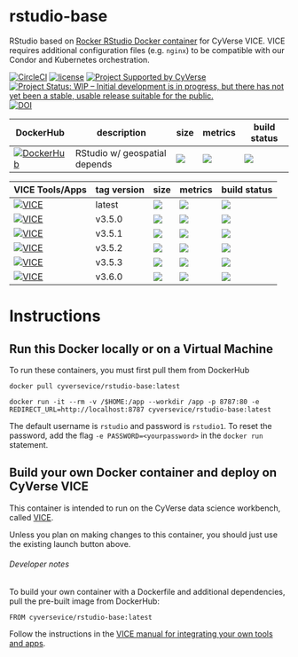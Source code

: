 # rstudio-base

RStudio based on [Rocker RStudio Docker container](https://hub.docker.com/r/rocker/rstudio) for CyVerse VICE. VICE requires additional configuration files (e.g. `nginx`) to be compatible with our Condor and Kubernetes orchestration. 

[![CircleCI](https://circleci.com/gh/cyverse-vice/rstudio-base.svg?style=svg)](https://circleci.com/gh/cyverse-vice/rstudio-base) [![license](https://img.shields.io/badge/license-GPLv3-blue.svg)](https://opensource.org/licenses/GPL-3.0) [![Project Supported by CyVerse](https://img.shields.io/badge/Supported%20by-CyVerse-blue.svg)](https://www.cyverse.org) [![Project Status: WIP – Initial development is in progress, but there has not yet been a stable, usable release suitable for the public.](https://www.repostatus.org/badges/latest/wip.svg)](https://www.repostatus.org/#wip) [![DOI](https://zenodo.org/badge/DOI/10.5281/zenodo.3246940.svg)](https://doi.org/10.5281/zenodo.3246940)


DockerHub        | description                               | size   | metrics | build status 
---------------- | ----------------------------------------- | ------ | ------- | --------------
[![DockerHub](https://img.shields.io/badge/DockerHub-brightgreen.svg?style=popout&logo=Docker)](https://hub.docker.com/r/cyversevice/rstudio-base) | RStudio w/ geospatial depends | [![](https://images.microbadger.com/badges/image/cyversevice/rstudio-base.svg)](https://microbadger.com/images/cyversevice/rstudio-base) | [![](https://img.shields.io/docker/pulls/cyversevice/rstudio-base.svg)](https://hub.docker.com/r/cyversevice/rstudio-base)  |  [![](https://img.shields.io/docker/automated/cyversevice/rstudio-base.svg)](https://hub.docker.com/r/cyversevice/rstudio-base/builds)

VICE Tools/Apps  | tag version                               | size   | metrics | build status 
---------------- | ----------------------------------------- | ------ | ------- | --------------
[![VICE](https://img.shields.io/badge/CyVerse-VICE-blue.svg?style=popout&logo=Docker&color=#1488C6)]()| latest | [![](https://images.microbadger.com/badges/image/cyversevice/rstudio-base.svg)](https://microbadger.com/images/cyversevice/rstudio-base) | [![](https://img.shields.io/docker/pulls/cyversevice/rstudio-base.svg)](https://hub.docker.com/r/cyversevice/rstudio-base)  |  [![](https://img.shields.io/docker/automated/cyversevice/rstudio-base.svg)](https://hub.docker.com/r/cyversevice/rstudio-base/builds)
[![VICE](https://img.shields.io/badge/CyVerse-VICE-blue.svg?style=popout&logo=Docker&color=#1488C6)]()| v3.5.0 | [![](https://images.microbadger.com/badges/image/cyversevice/rstudio-base.svg)](https://microbadger.com/images/cyversevice/rstudio-base) | [![](https://img.shields.io/docker/pulls/cyversevice/rstudio-base.svg)](https://hub.docker.com/r/cyversevice/rstudio-base)  |  [![](https://img.shields.io/docker/automated/cyversevice/rstudio-base.svg)](https://hub.docker.com/r/cyversevice/rstudio-base/builds)
[![VICE](https://img.shields.io/badge/CyVerse-VICE-blue.svg?style=popout&logo=Docker&color=#1488C6)]()| v3.5.1 | [![](https://images.microbadger.com/badges/image/cyversevice/rstudio-base.svg)](https://microbadger.com/images/cyversevice/rstudio-base) | [![](https://img.shields.io/docker/pulls/cyversevice/rstudio-base.svg)](https://hub.docker.com/r/cyversevice/rstudio-base)  |  [![](https://img.shields.io/docker/automated/cyversevice/rstudio-base.svg)](https://hub.docker.com/r/cyversevice/rstudio-base/builds)
[![VICE](https://img.shields.io/badge/CyVerse-VICE-blue.svg?style=popout&logo=Docker&color=#1488C6)]()| v3.5.2 | [![](https://images.microbadger.com/badges/image/cyversevice/rstudio-base.svg)](https://microbadger.com/images/cyversevice/rstudio-base) | [![](https://img.shields.io/docker/pulls/cyversevice/rstudio-base.svg)](https://hub.docker.com/r/cyversevice/rstudio-base)  |  [![](https://img.shields.io/docker/automated/cyversevice/rstudio-base.svg)](https://hub.docker.com/r/cyversevice/rstudio-base/builds)
[![VICE](https://img.shields.io/badge/CyVerse-VICE-blue.svg?style=popout&logo=Docker&color=#1488C6)]()| v3.5.3 | [![](https://images.microbadger.com/badges/image/cyversevice/rstudio-base.svg)](https://microbadger.com/images/cyversevice/rstudio-base) | [![](https://img.shields.io/docker/pulls/cyversevice/rstudio-base.svg)](https://hub.docker.com/r/cyversevice/rstudio-base)  |  [![](https://img.shields.io/docker/automated/cyversevice/rstudio-base.svg)](https://hub.docker.com/r/cyversevice/rstudio-base/builds)
[![VICE](https://img.shields.io/badge/CyVerse-VICE-blue.svg?style=popout&logo=Docker&color=#1488C6)]()| v3.6.0 | [![](https://images.microbadger.com/badges/image/cyversevice/rstudio-base.svg)](https://microbadger.com/images/cyversevice/rstudio-base) | [![](https://img.shields.io/docker/pulls/cyversevice/rstudio-base.svg)](https://hub.docker.com/r/cyversevice/rstudio-base)  |  [![](https://img.shields.io/docker/automated/cyversevice/rstudio-base.svg)](https://hub.docker.com/r/cyversevice/rstudio-base/builds)

# Instructions

## Run this Docker locally or on a Virtual Machine

To run these containers, you must first pull them from DockerHub

```
docker pull cyversevice/rstudio-base:latest
```

```
docker run -it --rm -v /$HOME:/app --workdir /app -p 8787:80 -e REDIRECT_URL=http://localhost:8787 cyversevice/rstudio-base:latest
```

The default username is `rstudio` and password is `rstudio1`. To reset the password, add the flag `-e PASSWORD=<yourpassword>` in the `docker run` statement.

## Build your own Docker container and deploy on CyVerse VICE

This container is intended to run on the CyVerse data science workbench, called [VICE](https://cyverse-visual-interactive-computing-environment.readthedocs-hosted.com/en/latest/index.html). 

Unless you plan on making changes to this container, you should just use the existing launch button above. 

###### Developer notes

To build your own container with a Dockerfile and additional dependencies, pull the pre-built image from DockerHub:

```
FROM cyversevice/rstudio-base:latest
```

Follow the instructions in the [VICE manual for integrating your own tools and apps](https://cyverse-visual-interactive-computing-environment.readthedocs-hosted.com/en/latest/developer_guide/building.html).
